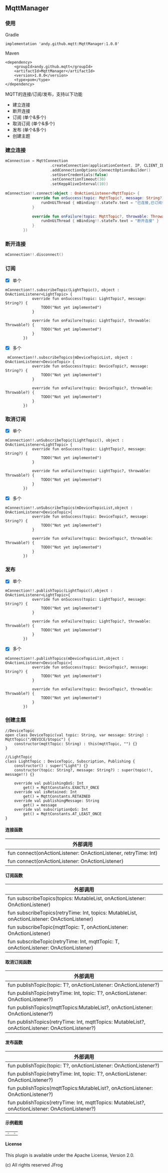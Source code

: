 ## MqttManager

### 使用

Gradle

```
implementation 'andy.github.mqtt:MqttManager:1.0.0'
```

Maven

```
<dependency>
	<groupId>andy.github.mqtt</groupId>
	<artifactId>MqttManager</artifactId>
	<version>1.0.0</version>
	<type>pom</type>
</dependency>
```

MQTT的连接/订阅/发布，支持以下功能

 *	建立连接
 *	断开连接
 *	订阅 (单个&多个)
 *	取消订阅 (单个&多个)
 *	发布 (单个&多个)
 *	创建主题

### 建立连接

```kotlin
mConnection = MqttConnection
                    .createConnection(applicationContext, IP, CLIENT_ID)
                    .addConnectionOptions(ConnectOptionsBuilder()
                    .setUserCredentials(false)
                    .setConnectionTimeout(30)
                    .setKeppAliveInterval(10))
                    
mConnection!!.connect(object : OnActionListener<MqttTopic> {
            override fun onSuccess(topic: MqttTopic?, message: String?) {
                runOnUiThread { mBinding!!.stateTv.text = "已连接,已订阅${mDeviceTopicList.size}种主题" }
            }

            override fun onFailure(topic: MqttTopic?, throwable: Throwable?) {
                runOnUiThread { mBinding!!.stateTv.text = "断开连接" }
            }
        })
```

### 断开连接

```kotlin
mConnection!!.disconnect()
```

### 订阅

- [x] 单个

```
mConnection!!.subscribeTopic(LightTopic(), object : OnActionListener<LightTopic> {
            override fun onSuccess(topic: LightTopic?, message: String?) {
                TODO("Not yet implemented")
            }

            override fun onFailure(topic: LightTopic?, throwable: Throwable?) {
                TODO("Not yet implemented")
            }
        })
```

- [x] 多个

```
 mConnection!!.subscribeTopics(mDeviceTopicList, object : OnActionListener<DeviceTopic> {
            override fun onSuccess(topic: DeviceTopic?, message: String?) {
                TODO("Not yet implemented")
            }

            override fun onFailure(topic: DeviceTopic?, throwable: Throwable?) {
                TODO("Not yet implemented")
            }
        })
```

### 取消订阅

- [x] 单个
```
mConnection!!.unSubscribeTopic(LightTopic(), object : OnActionListener<LightTopic> {
            override fun onSuccess(topic: LightTopic?, message: String?) {
                TODO("Not yet implemented")
            }

            override fun onFailure(topic: LightTopic?, throwable: Throwable?) {
                TODO("Not yet implemented")
            }
        })
```

- [x] 多个
```
mConnection!!.unSubscribeTopics(mDeviceTopicList,object : OnActionListener<DeviceTopic>{
            override fun onSuccess(topic: DeviceTopic?, message: String?) {
                TODO("Not yet implemented")
            }

            override fun onFailure(topic: DeviceTopic?, throwable: Throwable?) {
                TODO("Not yet implemented")
            }
        })
```

### 发布

- [x] 单个
```
mConnection!!.publishTopic(LightTopic(),object : OnActionListener<LightTopic>{
            override fun onSuccess(topic: LightTopic?, message: String?) {
                TODO("Not yet implemented")
            }

            override fun onFailure(topic: LightTopic?, throwable: Throwable?) {
                TODO("Not yet implemented")
            }
        })
```

- [x] 多个
```
mConnection!!.publishTopics(mDeviceTopicList,object : OnActionListener<DeviceTopic>{
            override fun onSuccess(topic: DeviceTopic?, message: String?) {
                TODO("Not yet implemented")
            }

            override fun onFailure(topic: DeviceTopic?, throwable: Throwable?) {
                TODO("Not yet implemented")
            }
        })
```

### 创建主题

```
//DeviceTopic
open class DeviceTopic(val topic: String, var message: String) : MqttTopic("/DEVICE/$topic") {
    constructor(mqttTopic: String) : this(mqttTopic, "") {}
}

//LightTopic
class LightTopic : DeviceTopic, Subscription, Publishing {
    constructor() : super("Light") {}
    constructor(topic: String?, message: String?) : super(topic!!, message!!) {}

    override val publishingQoS: Int
        get() = MqttConstants.EXACTLY_ONCE
    override val isRetained: Int
        get() = MqttConstants.RETAINED
    override val publishingMessage: String
        get() = message
    override val subscriptionQoS: Int
        get() = MqttConstants.AT_LEAST_ONCE
}

```



#### 连接函数

| 外部调用                                                     |
| ------------------------------------------------------------ |
| fun connect(onActionListener: OnActionListener<MqttTopic>, retryTime: Int) |
| fun connect(onActionListener: OnActionListener<MqttTopic>)   |

#### 订阅函数

| 外部调用                                                     |
| ------------------------------------------------------------ |
| fun <T : MqttTopic> subscribeTopics(topics: MutableList<T>, onActionListener: OnActionListener<T>) |
| fun <T : MqttTopic> subscribeTopics(retryTime: Int, topics: MutableList<T>, onActionListener: OnActionListener<T>) |
| fun <T : MqttTopic> subscribeTopic(mqttTopic: T, onActionListener: OnActionListener<T>) |
| fun <T : MqttTopic> subscribeTopic(retryTime: Int, mqttTopic: T, onActionListener: OnActionListener<T>) |


#### 取消订阅函数

| 外部调用                                                     |
| ------------------------------------------------------------ |
| fun <T : MqttTopic> publishTopic(topic: T?, onActionListener: OnActionListener<T>?) |
| fun <T : MqttTopic> publishTopic(retryTime: Int, topic: T?, onActionListener: OnActionListener<T>?) |
| fun <T : MqttTopic> publishTopics(mqttTopics:MutableList<T>?, onActionListener: OnActionListener<T>?) |
| fun <T : MqttTopic> publishTopics(retryTime: Int, mqttTopics: MutableList<T>?, onActionListener: OnActionListener<T>?) |

#### 发布函数

| 外部调用                                                     |
| ------------------------------------------------------------ |
| fun <T : MqttTopic> publishTopic(topic: T?, onActionListener: OnActionListener<T>?) |
| fun <T : MqttTopic> publishTopic(retryTime: Int, topic: T?, onActionListener: OnActionListener<T>?) |
| fun <T : MqttTopic> publishTopics(mqttTopics:MutableList<T>?, onActionListener: OnActionListener<T>?) |
| fun <T : MqttTopic> publishTopics(retryTime: Int, mqttTopics: MutableList<T>?, onActionListener: OnActionListener<T>?) |

#### 示例截图

|                                                              |                                                              |
| ------------------------------------------------------------ | ------------------------------------------------------------ |
| <img src="https://github.com/goodfree/MqttManager/blob/master/pictrue/20200917173858.jpg" style="zoom:25%;" /> | <img src="https://github.com/goodfree/MqttManager/blob/master/pictrue//20200917173913.jpg" style="zoom:25%;" /> |


#### License
This plugin is available under the Apache License, Version 2.0.

(c) All rights reserved JFrog
